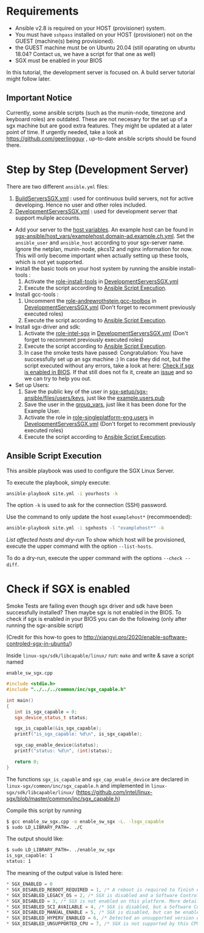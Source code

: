 # Requirements
* Ansible v2.8 is required on your HOST (provisioner) system.
* You must have `sshpass` installed on your HOST (provisioner) not on the GUEST (machine(s) being provisioned).
* the GUEST machine must be on Ubuntu 20.04 (still oparating on ubuntu 18.04? Contact us, we have a script for that one as well)
* SGX must be enabled in your BIOS

In this tutorial, the development server is focused on. A build server tutorial might follow later.

## Important Notice
Currently, some ansible scripts (such as the munin-node, timezone and keyboard roles) are outdated. These are not necesary for the set up of a sgx machine but are good extra features. They might be updated at a later point of time. If urgently needed, take a look at https://github.com/geerlingguy , up-to-date ansible scripts should be found there.


# Step by Step (Development Server)
There are two different `ansible.yml` files:
1. [BuildServersSGX.yml](https://github.com/integritee-network/sgx-setup/blob/main/sgx-ansible/BuildServersSGX.yml) : used for continuous build servers, not for active developing. Hence no user and other roles included.
2. [DevelopmentServersSGX.yml](https://github.com/integritee-network/sgx-setup/blob/main/sgx-ansible/DevelopmentServersSGX.yml) : used for development server that support muliple accounts.


* Add your server to the [host variables](https://github.com/integritee-network/sgx-setup/tree/main/sgx-ansible/host_vars). An example host can be found in [sgx-ansible/host_vars/examplehost.domain-ad.example.ch.yml](https://github.com/integritee-network/sgx-setup/blob/main/sgx-ansible/host_vars/examplehost.domain-ad.example.ch.yml). Set the `ansible_user` and `ansible_host` according to your sgx-server name. Ignore the netplan, munin-node, pkcs12 and nginx information for now. This will only become important when actually setting up these tools, which is not yet supported.
* Install the basic tools on your host system by running the ansible install-tools :
    1. Activate the [role-install-tools](https://github.com/integritee-network/sgx-setup/blob/main/sgx-ansible/DevelopmentServersSGX.yml#L19) in [DevelopmentServersSGX.yml](https://github.com/integritee-network/sgx-setup/blob/main/sgx-ansible/DevelopmentServersSGX.yml)
    2. Execute the script according to [Ansible Script Execution](https://github.com/integritee-network/sgx-setup/tree/add-readme#ansible-script-execution).
* Install gcc-tools :
    1. Uncomment the [role-andrewrothstein.gcc-toolbox](https://github.com/integritee-network/sgx-setup/blob/main/sgx-ansible/DevelopmentServersSGX.yml#L20) in [DevelopmentServersSGX.yml](https://github.com/integritee-network/sgx-setup/blob/main/sgx-ansible/DevelopmentServersSGX.yml) (Don't forget to recomment previously executed roles)
    2. Execute the script according to [Ansible Script Execution](https://github.com/integritee-network/sgx-setup/tree/add-readme#ansible-script-execution).
* Install sgx-driver and sdk:
    1. Activate the [role-intel-sgx](https://github.com/integritee-network/sgx-setup/blob/main/sgx-ansible/DevelopmentServersSGX.yml#L22) in [DevelopmentServersSGX.yml](https://github.com/integritee-network/sgx-setup/blob/main/sgx-ansible/DevelopmentServersSGX.yml) (Don't forget to recomment previously executed roles)
    2. Execute the script according to [Ansible Script Execution](https://github.com/integritee-network/sgx-setup/tree/add-readme#ansible-script-execution).
    3. In case the smoke tests have passed: Congratulation: You have successfully set up an sgx machine :) In case they did not, but the script executed without any errors, take a look at here: [Check if sgx is enabled in BIOS](check-if-sgx-is-enabled). If that still does not fix it, create an [issue](https://github.com/integritee-network/sgx-setup/issues/new) and so we can try to help you out.
* Set up Users:
    1. Save the public key of the user in [sgx-setup/sgx-ansible/files/users/keys](https://github.com/integritee-network/sgx-setup/tree/main/sgx-ansible/files/users/keys), just like the  [example.users.pub](https://github.com/integritee-network/sgx-setup/blob/main/sgx-ansible/files/users/keys/example.user.pub)
    2. Save the user in the [group_vars](https://github.com/integritee-network/sgx-setup/blob/main/sgx-ansible/group_vars/developmentServersSGX.yml), just like it has been done for the Example User.
    3. Activate the role in [role-singleplatform-eng.users](https://github.com/integritee-network/sgx-setup/blob/main/sgx-ansible/DevelopmentServersSGX.yml#L18) in [DevelopmentServersSGX.yml](https://github.com/integritee-network/sgx-setup/blob/main/sgx-ansible/DevelopmentServersSGX.yml) (Don't forget to recomment previously executed roles)
    4. Execute the script according to [Ansible Script Execution](https://github.com/integritee-network/sgx-setup/tree/add-readme#ansible-script-execution).


## Ansible Script Execution

This ansible playbook was used to configure the SGX Linux Server.

To execute the playbook, simply execute:
```bash
ansible-playbook site.yml -i yourhosts -k
```
The option `-k` is used to ask for the connection (SSH) password.

Use the command to only update the host `examplehost*` (recommoended):
```bash
ansible-playbook site.yml -i sgxhosts -l "examplehost*" -k
```
*List affected hosts and dry-run*
To show which host will be provisioned, execute the upper command with the option `--list-hosts`.

To do a dry-run, execute the upper command with the options `--check --diff`.

# Check if SGX is enabled
Smoke Tests are failing even though sgx driver and sdk have been successfully installed? Then maybe sgx is not enabled in the BIOS.
To check if sgx is enabled in your BIOS you can do the following (only after running the sgx-ansible script)

(Credit for this how-to goes to http://xiangyi.pro/2020/enable-software-controled-sgx-in-ubuntu/)

Inside `linux-sgx/sdk/libcapable/linux/` run: `make` and write & save a script named

`enable_sw_sgx.cpp`
```cpp
#include <stdio.h>
#include "../../../common/inc/sgx_capable.h"

int main()
{
   int is_sgx_capable = 0;
   sgx_device_status_t status;

   sgx_is_capable(&is_sgx_capable);
   printf("is_sgx_capable: %d\n", is_sgx_capable);

   sgx_cap_enable_device(&status);
   printf("status: %d\n", (int)status);

   return 0;
}
```
The functions `sgx_is_capable` and `sgx_cap_enable_device` are declared in `linux-sgx/common/inc/sgx_capable.h` and implemented in `linux-sgx/sdk/libcapable/linux/` (https://github.com/intel/linux-sgx/blob/master/common/inc/sgx_capable.h)

Compile this script by running
```bash
$ gcc enable_sw_sgx.cpp -o enable_sw_sgx -L. -lsgx_capable
$ sudo LD_LIBRARY_PATH=. ./C
```

The output should like:
```bash
$ sudo LD_LIBRARY_PATH=. ./enable_sw_sgx
is_sgx_capable: 1
status: 1
```

The meaning of the output value is listed here:
```cpp
* SGX_ENABLED = 0
* SGX_DISABLED_REBOOT_REQUIRED = 1, /* A reboot is required to finish enabling SGX */
* SGX_DISABLED_LEGACY_OS = 2, /* SGX is disabled and a Software Control Interface is not available to enable it */
* SGX_DISABLED = 3, /* SGX is not enabled on this platform. More details are unavailable. */
* SGX_DISABLED_SCI_AVAILABLE = 4, /* SGX is disabled, but a Software Control Interface is available to enable it */
* SGX_DISABLED_MANUAL_ENABLE = 5, /* SGX is disabled, but can be enabled manually in the BIOS setup */
* SGX_DISABLED_HYPERV_ENABLED = 6, /* Detected an unsupported version of Windows* 10 with Hyper-V enabled */
* SGX_DISABLED_UNSUPPORTED_CPU = 7, /* SGX is not supported by this CPU */
```
